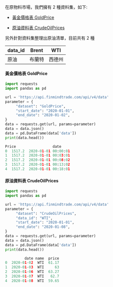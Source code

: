 在原物料市場，我們擁有 2 種資料集，如下:

- [黃金價格表 GoldPrice](https://finmind.github.io/tutor/Materials/#goldprice)

- [原油資料表 CrudeOilPrices](https://finmind.github.io/tutor/Materials/#crudeoilprices)

另外針對資料集整理出原油清單，目前共有 2 種


| data_id 	| Brent  	| WTI    	|
|---------	|--------	|--------	|
| 原油    	| 布蘭特 	| 西德州 	|


#### 黃金價格表 GoldPrice

```python
import requests
import pandas as pd

url = 'https://api.finmindtrade.com/api/v4/data'
parameter = {
     "dataset": "GoldPrice",
     "start_date": "2020-01-01",
     "end_date": "2020-01-02",
}
data = requests.get(url, params=parameter)
data = data.json()
data = pd.DataFrame(data['data'])
print(data.head())

Price                 date
0  1517.2  2020-01-01 00:00:01
1  1517.2  2020-01-01 00:03:01
2  1517.2  2020-01-01 00:08:02
3  1517.2  2020-01-01 00:13:02
4  1517.2  2020-01-01 00:18:01
```

#### 原油資料表 CrudeOilPrices

```python
import requests
import pandas as pd

url = 'https://api.finmindtrade.com/api/v4/data'
parameter = {
     "dataset": "CrudeOilPrices",
     "data_id": "WTI",
     "start_date": "2020-01-01",
     "end_date": "2020-01-08",
}
data = requests.get(url, params=parameter)
data = data.json()
data = pd.DataFrame(data['data'])
print(data.head())

         date name  price
0  2020-01-02  WTI  61.17
1  2020-01-03  WTI     63
2  2020-01-06  WTI  63.27
3  2020-01-07  WTI   62.7
4  2020-01-08  WTI  59.65
```
